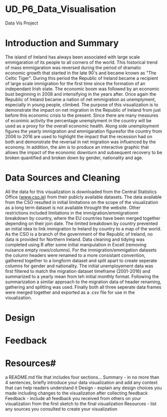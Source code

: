 # UD_P6_Data_Visualisation
Data Vis Project

# Introduction and Summary

The island of Ireland has always been associated with large scale emmigaration of its people to all corners of the world. 
This historical trend of mass emmigaration was reversed during the period of dramatic economic growth that started in the late 90's and became known as "The Celtic Tiger".
During this period the Republic of Ireland became a recipient of large scale immigration for the first time since the formation of an independant Irish state.
The economic boom was followed by an economic bust beginning in 2008 and intensifying in the years after. 
Once again the Republic of Ireland became a nation of net emmigration as unemplyment, especially in young people, climbed. The purpose of this visualization is to 
demonstrate the impact on net migration in the Republic of Ireland from just before this economic crisis to the present. Since there are many measures of econimic activity the
percentage unemplyment in the country will be used as a proxy for the overall economic health. Along side unemployment figures the yearly immigration and emmigaration figuresfor the 
country from 2006 to 2016 are used to highlight the impact that the recession had on both and demonstrate the reversal in net migration was influenced by the economy.
In addition, the aim is to produce an interactive graphic that allows the impact of the economic downturn and subsequent recovery to be broken quantified and broken down by gender, nationality and age.

# Data Sources and Cleaning

All the data for this visualization is downloaded from the Central Statistics Office (www.cso.ie) from their publcly available datasets. The data available from the CSO resulted 
in initial limitations on the scope of the visualization as a long term dataset is not available throught the website. Other restrictions included limitations in the immigration/emmigrationm
breakdown by country, where the EU countries have been merged together depending on their join date. The limited breakdown by country prevented an initial idea to link immigration to 
Ireland by country to a map of the world. As the CSO is a branch of the government of the Republic of Ireland, no data is provided for Northern Ireland.
Data cleaning and tidying was completed using R after some initial manipulation in Excell (removing nuisance empty rows/columns). For the immigration/emmigation datasets the
column headers were renamed to a more consistant convention, gathered together to a longform dataset and split apart to create seperate columns for gender and nationality.
The initial unemployement data was first filtered to match the migration dataset timeframe (2001-2016) and summarized to a yearly mean from teh initial monthly format. 
Following the summarization a similar approach to the migration data of header renaming, gathering and splitting was used. Finally both all three seperate data frames were
merged together and exported as a .csv file for use in the visualization.

# Design

# Feedback

# Resources#

a README.md file that includes four sections...
Summary - in no more than 4 sentences, briefly introduce your data visualization and add any context that can help readers understand it
Design - explain any design choices you made including changes to the visualization after collecting feedback
Feedback - include all feedback you received from others on your visualization from the first sketch to the final visualization
Resources - list any sources you consulted to create your visualization

